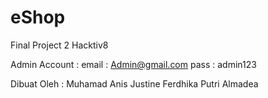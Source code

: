 # eShop
Final Project 2 Hacktiv8

Admin Account :
email : Admin@gmail.com
pass  : admin123

Dibuat Oleh :
Muhamad Anis
Justine Ferdhika
Putri Almadea
